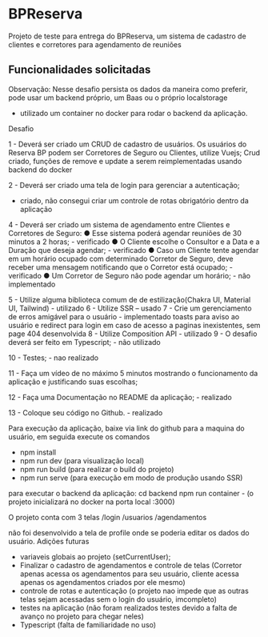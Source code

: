 # BPReserva

Projeto de teste para entrega do BPReserva, um sistema de cadastro de clientes e corretores para agendamento de reuniões


## Funcionalidades solicitadas

Observação: Nesse desafio persista os dados da maneira como preferir, pode usar um backend próprio, um Baas ou o próprio localstorage 
- utilizado um container no docker para rodar o backend da aplicação.

Desafio

1 - Deverá ser criado um CRUD de cadastro de usuários. Os usuários do Reserva BP podem ser Corretores de Seguro ou Clientes, utilize Vuejs; 
Crud criado, funções de remove e update a serem reimplementadas usando backend do docker

2 - Deverá ser criado uma tela de login para gerenciar a autenticação; 
- criado, não consegui criar um controle de rotas obrigatório dentro da aplicação

4 - Deverá ser criado um sistema de agendamento entre Clientes e Corretores de Seguro:
●	Esse sistema poderá agendar reuniões de 30 minutos a 2 horas; - verificado
●	O Cliente escolhe o Consultor e a Data e a Duração que deseja agendar; - verificado
●	Caso um Cliente tente agendar em um horário ocupado com determinado Corretor de Seguro, deve receber uma mensagem notificando que o Corretor está ocupado; - verificado
●	Um Corretor de Seguro não pode agendar um horário; - não implementado

5 - Utilize alguma biblioteca comum de de estilização(Chakra UI, Material UI, Tailwind) - utilizado
6 - Utilize SSR – usado
7 - Crie um gerenciamento de erros amigável para o usuário - implementado toasts para aviso ao usuário e redirect para login em caso de acesso a paginas inexistentes, sem page 404 desenvolvida
8 - Utilize Composition API - utilizado
9 - O desafio deverá ser feito em Typescript; - não utilizado

10 - Testes; - nao realizado

11 - Faça um vídeo de no máximo 5 minutos mostrando o funcionamento da aplicação e justificando suas escolhas;

12 - Faça uma Documentação no README da aplicação; - realizado

13 - Coloque seu código no Github. - realizado


Para execução da aplicação, baixe via link do github para a maquina do usuário, em seguida execute os comandos

- npm install
- npm run dev (para visualização local)
- npm run build (para realizar o build do projeto)
- npm run serve (para execução em modo de produção usando SSR)

para executar o backend da aplicação:
cd backend
npm run container - (o projeto inicializará no docker na porta local :3000)

O projeto conta com 3 telas
/login
/usuarios
/agendamentos

não foi desenvolvido a tela de profile onde se poderia editar os dados do usuário.
Adições futuras
 * variaveis globais ao projeto (setCurrentUser);
 * Finalizar o cadastro de agendamentos e controle de telas (Corretor apenas acessa os agendamentos para seu usuário, cliente acessa apenas os agendamentos criados por ele mesmo)
 * controle de rotas e autenticação (o projeto nao impede que as outras telas sejam acessadas sem o login do usuário, imcompleto)
 * testes na aplicação (não foram realizados testes devido a falta de avanço no projeto para chegar neles)
 * Typescript (falta de familiaridade no uso)
